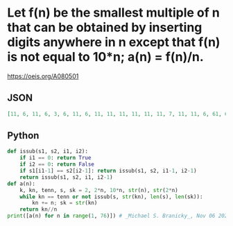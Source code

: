 # Let f\(n\) be the smallest multiple of n that can be obtained by inserting digits anywhere in n except that f\(n\) is not equal to 10\*n; a\(n\) \= f\(n\)/n\.
https://oeis.org/A080501
## JSON
```JSON
[11, 6, 11, 6, 3, 6, 11, 6, 11, 11, 11, 11, 11, 11, 7, 11, 11, 6, 61, 6, 11, 11, 11, 11, 5, 11, 11, 26, 71, 11, 11, 11, 11, 11, 9, 11, 83, 36, 61, 6, 11, 11, 11, 11, 9, 31, 31, 26, 51, 3, 11, 11, 11, 11, 21, 26, 89, 26, 27, 6, 11, 11, 11, 26, 21, 51, 25, 26, 39, 11, 11, 11, 51, 51, 5]
```
## Python
```Python
def issub(s1, s2, i1, i2):
    if i1 == 0: return True
    if i2 == 0: return False
    if s1[i1-1] == s2[i2-1]: return issub(s1, s2, i1-1, i2-1)
    return issub(s1, s2, i1, i2-1)
def a(n):
    k, kn, tenn, s, sk = 2, 2*n, 10*n, str(n), str(2*n)
    while kn == tenn or not issub(s, str(kn), len(s), len(sk)):
        kn += n; sk = str(kn)
    return kn//n
print([a(n) for n in range(1, 76)]) # _Michael S. Branicky_, Nov 06 2021
```
